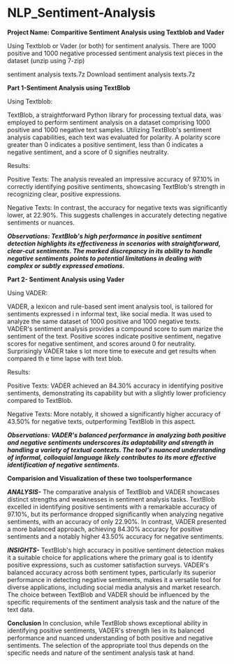 # NLP_Sentiment-Analysis

**Project Name: Comparitive Sentiment Analysis using Textblob and Vader**

Using Textblob or Vader (or both) for sentiment analysis.
There are 1000 positive and 1000 negative processed sentiment analysis text pieces
in the dataset (unzip using 7-zip)

sentiment analysis texts.7z Download sentiment analysis texts.7z

**Part 1-Sentiment Analysis using TextBlob**

Using Textblob:

TextBlob, a straightforward Python library for processing textual data, was employed to perform sentiment analysis on a dataset comprising 1000 positive and 1000 negative text samples. Utilizing TextBlob's sentiment analysis capabilities, each text was evaluated for polarity. A polarity score greater than 0 indicates a positive sentiment, less than 0 indicates a negative sentiment, and a
score of 0 signifies neutrality.

Results:

Positive Texts: The analysis revealed an impressive accuracy of 97.10% in correctly
identifying positive sentiments, showcasing TextBlob's strength in recognizing clear,
positive expressions.

Negative Texts: In contrast, the accuracy for negative texts was significantly lower, at
22.90%. This suggests challenges in accurately detecting negative sentiments or
nuances.

***Observations: TextBlob's high performance in positive sentiment detection highlights its
effectiveness in scenarios with straightforward, clear-cut sentiments. The marked
discrepancy in its ability to handle negative sentiments points to potential
limitations in dealing with complex or subtly expressed emotions.***

**Part 2- Sentiment Analysis using Vader**

Using VADER:

VADER, a lexicon and rule-based sent
iment analysis tool, is tailored for sentiments expressed i
n informal text, like social media. It was used to analyze
the same dataset of 1000 positive and 1000 negative texts.
VADER's sentiment analysis provides a compound score to sum
marize the sentiment of the text. Positive scores indicate
positive sentiment, negative scores for negative sentiment,
and scores around 0 for neutrality. Surprisingly VADER take
s lot more time to execute and get results when compared th
e time lapse with text blob.

Results:

Positive Texts: VADER achieved an 84.30% accuracy in identifying positive sentiments,
demonstrating its capability but with a slightly lower proficiency compared to TextBlob.

Negative Texts: More notably, it showed a significantly higher accuracy of 43.50% for
negative texts, outperforming TextBlob in this aspect. 

***Observations: VADER's balanced performance in analyzing both positive and negative sentiments
underscores its adaptability and strength in handling a variety of textual contexts.
The tool's nuanced understanding of informal, colloquial language likely
contributes to its more effective identification of negative sentiments.***

**Comparision and Visualization of these two toolsperformance**

***ANALYSIS-***
The comparative analysis of TextBlob and VADER showcases distinct strengths and
weaknesses in sentiment analysis tasks. TextBlob excelled in identifying positive
sentiments with a remarkable accuracy of 97.10%, but its performance dropped
significantly when analyzing negative sentiments, with an accuracy of only 22.90%. In
contrast, VADER presented a more balanced approach, achieving 84.30% accuracy for
positive sentiments and a notably higher 43.50% accuracy for negative sentiments.

***INSIGHTS-***
TextBlob's high accuracy in positive sentiment detection makes it a suitable choice for
applications where the primary goal is to identify positive expressions, such as customer
satisfaction surveys. VADER's balanced accuracy across both sentiment types, particularly its superior
performance in detecting negative sentiments, makes it a versatile tool for diverse
applications, including social media analysis and market research.
The choice between TextBlob and VADER should be influenced by the specific
requirements of the sentiment analysis task and the nature of the text data.

**Conclusion**
In conclusion, while TextBlob shows exceptional ability in identifying positive sentiments,
VADER's strength lies in its balanced performance and nuanced understanding of both
positive and negative sentiments. The selection of the appropriate tool thus depends on
the specific needs and nature of the sentiment analysis task at hand.

